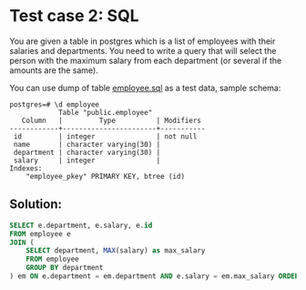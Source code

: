 Test case 2: SQL
==================

You are given a table in postgres which is a list of employees with their salaries and departments. You need to write a query that will select the person with the maximum salary from each department (or several if the amounts are the same).

You can use dump of table [employee.sql](employee.sql) as a test data, sample schema:

```
postgres=# \d employee
            Table "public.employee"
   Column   |         Type          | Modifiers
------------+-----------------------+-----------
 id         | integer               | not null
 name       | character varying(30) |
 department | character varying(30) |
 salary     | integer               |
Indexes:
    "employee_pkey" PRIMARY KEY, btree (id)
```

## Solution:

```sql
SELECT e.department, e.salary, e.id
FROM employee e
JOIN (
    SELECT department, MAX(salary) as max_salary
    FROM employee
    GROUP BY department
) em ON e.department = em.department AND e.salary = em.max_salary ORDER BY e.department;
```
